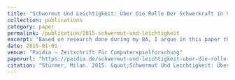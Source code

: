 ```yaml
---
title: "Schwermut Und Leichtigkeit: Über Die Rolle Der Schwerkraft in Videospielen"
collection: publications
category: paper
permalink: /publication/2015-schwermut-und-leichtigkeit
excerpt: "Based on research done during my BA, I argue in this paper that games' frequent defiance of gravity reflects a broader technological imaginary of digital weightlessness which risks erasure of material/ecological costs while staging a productive tension between lightness and heaviness."
date: 2015-01-01
venue: "Paidia – Zeitschrift Für Computerspielforschung"
paperurl: "https://paidia.de/schwermut-und-leichtigkeit-uber-die-rolle-der-schwerkraft-in-videospielen"
citation: "Stürmer, Milan. 2015. &quot;Schwermut Und Leichtigkeit: Über Die Rolle Der Schwerkraft in Videospielen.&quot <i>Paidia – Zeitschrift Für Computerspielforschung. </i>"
---
```


